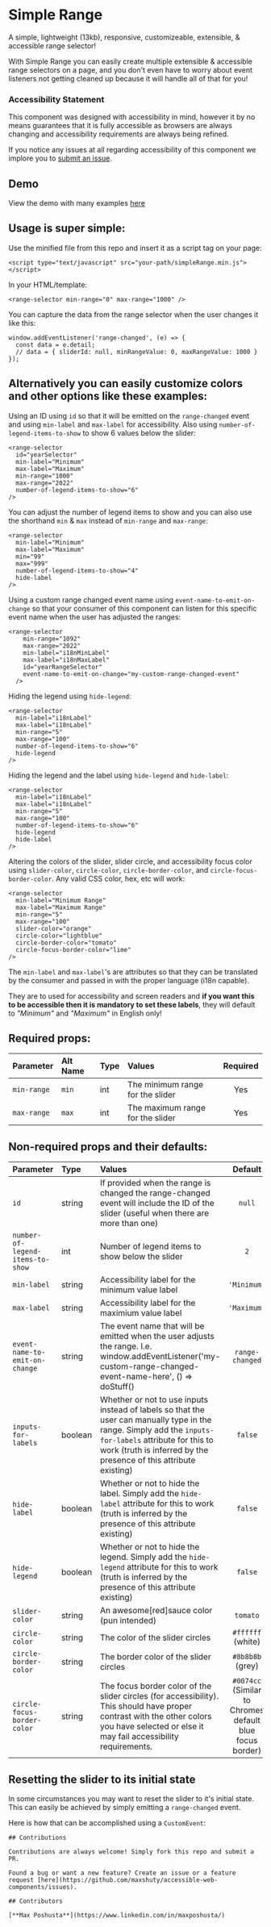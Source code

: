 # Simple Range

A simple, lightweight (13kb), responsive, customizeable, extensible, & accessible range selector!

With Simple Range you can easily create multiple extensible & accessible range selectors on a page, and you don't even have to worry about event listeners not getting cleaned up because it will handle all of that for you!

### Accessibility Statement

This component was designed with accessibility in mind, however it by no means guarantees that it is fully accessible as browsers are always changing and accessibility requirements are always being refined.

If you notice any issues at all regarding accessibility of this component we implore you to [submit an issue](https://github.com/maxshuty/accessible-web-components/issues).

## Demo
View the demo with many examples [here](https://maxshuty.github.io/accessible-web-components/)

## Usage is super simple:

Use the minified file from this repo and insert it as a script tag on your page:

```
<script type="text/javascript" src="your-path/simpleRange.min.js"></script>
```

In your HTML/template:

```
<range-selector min-range="0" max-range="1000" />
```

You can capture the data from the range selector when the user changes it like this:

```
window.addEventListener('range-changed', (e) => {
  const data = e.detail;
  // data = { sliderId: null, minRangeValue: 0, maxRangeValue: 1000 }
});
```

## Alternatively you can easily customize colors and other options like these examples:

Using an ID using `id` so that it will be emitted on the `range-changed` event and using `min-label` and `max-label` for accessibility. Also using `number-of-legend-items-to-show` to show 6 values below the slider:

```
<range-selector
  id="yearSelector"
  min-label="Minimum"
  max-label="Maximum"
  min-range="1000"
  max-range="2022"
  number-of-legend-items-to-show="6"
/>
```

You can adjust the number of legend items to show and you can also
use the shorthand `min` & `max` instead of `min-range` and `max-range`:

```
<range-selector
  min-label="Minimum"
  max-label="Maximum"
  min="99"
  max="999"
  number-of-legend-items-to-show="4"
  hide-label
/>
```

Using a custom range changed event name using `event-name-to-emit-on-change` so that your consumer
of this component can listen for this specific event name when
the user has adjusted the ranges:

```
<range-selector
    min-range="1092"
    max-range="2022"
    min-label="i18nMinLabel"
    max-label="i18nMaxLabel"
    id="yearRangeSelector"
    event-name-to-emit-on-change="my-custom-range-changed-event"
  />
```

Hiding the legend using `hide-legend`:

```
<range-selector
  min-label="i18nLabel"
  max-label="i18nLabel"
  min-range="5"
  max-range="100"
  number-of-legend-items-to-show="6"
  hide-legend
/>
```

Hiding the legend and the label using `hide-legend` and `hide-label`:

```
<range-selector
  min-label="i18nLabel"
  max-label="i18nLabel"
  min-range="5"
  max-range="100"
  number-of-legend-items-to-show="6"
  hide-legend
  hide-label
/>
```

Altering the colors of the slider, slider circle, and accessibility focus color using `slider-color`, `circle-color`, `circle-border-color`, and `circle-focus-border-color`. Any valid CSS color, hex, etc will work:

```
<range-selector
  min-label="Minimum Range"
  max-label="Maximum Range"
  min-range="5"
  max-range="100"
  slider-color="orange"
  circle-color="lightblue"
  circle-border-color="tomato"
  circle-focus-border-color="lime"
/>
```

The `min-label` and `max-label`'s are attributes so that they can be translated by the consumer and passed in with the proper language (i18n capable).

They are to used for accessibility and screen readers and **if you want this to be accessible then it is mandatory to set these labels**, they will default to _"Minimum"_ and _"Maximum"_ in English only!

## Required props:

| Parameter   | Alt Name | Type | Values                           | Required |
| :---------- | :------- |:---  | :------------------------------- | :------: |
| `min-range` | `min`    | int  | The minimum range for the slider |   Yes    |
| `max-range` | `max`    | int  | The maximum range for the slider |   Yes    |

## Non-required props and their defaults:

| Parameter                        | Type    | Values                                                                                                                                                                                     |                         Default                          |
| :------------------------------- | :------ | :----------------------------------------------------------------------------------------------------------------------------------------------------------------------------------------- | :------------------------------------------------------: |
| `id`                             | string  | If provided when the range is changed the range-changed event will include the ID of the slider (useful when there are more than one)                                                      |                          `null`                          |
| `number-of-legend-items-to-show` | int     | Number of legend items to show below the slider                                                                                                                                            |                           `2`                            |
| `min-label`                      | string  | Accessibility label for the minimum value label                                                                                                                                            |                       `'Minimum'`                        |
| `max-label`                      | string  | Accessibility label for the maximium value label                                                                                                                                           |                       `'Maximum'`                        |
| `event-name-to-emit-on-change`   | string  | The event name that will be emitted when the user adjusts the range. I.e. window.addEventListener('my-custom-range-changed-event-name-here', () => doStuff()                               |                     `range-changed`                      |
| `inputs-for-labels`              | boolean | Whether or not to use inputs instead of labels so that the user can manually type in the range. Simply add the `inputs-for-labels` attribute for this to work (truth is inferred by the presence of this attribute existing)                                                                                                                                                           |                    `false`                 |
| `hide-label`                     | boolean | Whether or not to hide the label. Simply add the `hide-label` attribute for this to work (truth is inferred by the presence of this attribute existing)                                    |                         `false`                          |
| `hide-legend`                    | boolean | Whether or not to hide the legend. Simply add the `hide-legend` attribute for this to work (truth is inferred by the presence of this attribute existing)                                  |                         `false`                          |
| `slider-color`                   | string  | An awesome[red]sauce color (pun intended)                                                                                                                                                  |                         `tomato`                         |
| `circle-color`                   | string  | The color of the slider circles                                                                                                                                                            |                    `#ffffff` (white)                     |
| `circle-border-color`            | string  | The border color of the slider circles                                                                                                                                                     |                     `#8b8b8b` (grey)                     |
| `circle-focus-border-color`      | string  | The focus border color of the slider circles (for accessibility). This should have proper contrast with the other colors you have selected or else it may fail accessibility requirements. | `#0074cc` (Similar to Chromes default blue focus border) |

## Resetting the slider to its initial state
In some circumstances you may want to reset the slider to it's initial state. This can easily be achieved by simply emitting a `range-changed` event. 

Here is how that can be accomplished using a `CustomEvent`:
```
## Contributions

Contributions are always welcome! Simply fork this repo and submit a PR.

Found a bug or want a new feature? Create an issue or a feature request [here](https://github.com/maxshuty/accessible-web-components/issues).

## Contributors

[**Max Poshusta**](https://www.linkedin.com/in/maxposhusta/)
